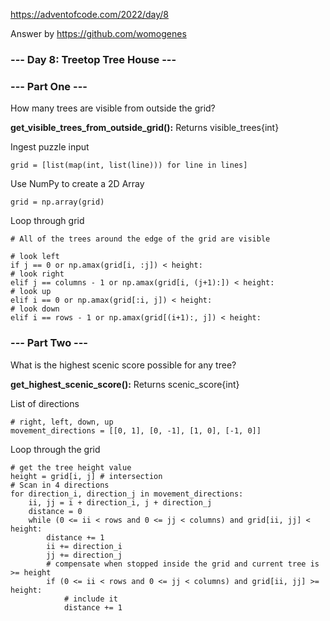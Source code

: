 https://adventofcode.com/2022/day/8

Answer by https://github.com/womogenes

### --- Day 8: Treetop Tree House ---

### --- Part One ---
How many trees are visible from outside the grid?
 
**get_visible_trees_from_outside_grid():** Returns visible_trees{int}
 
Ingest puzzle input 
```
grid = [list(map(int, list(line))) for line in lines]
```
Use NumPy to create a 2D Array 
```
grid = np.array(grid)
```
Loop through grid 
```
# All of the trees around the edge of the grid are visible 

# look left
if j == 0 or np.amax(grid[i, :j]) < height:
# look right
elif j == columns - 1 or np.amax(grid[i, (j+1):]) < height:
# look up
elif i == 0 or np.amax(grid[:i, j]) < height:       
# look down
elif i == rows - 1 or np.amax(grid[(i+1):, j]) < height:
```
### --- Part Two ---
What is the highest scenic score possible for any tree?

**get_highest_scenic_score():** Returns scenic_score{int}

List of directions
```
# right, left, down, up
movement_directions = [[0, 1], [0, -1], [1, 0], [-1, 0]]
```
Loop through the grid
```
# get the tree height value
height = grid[i, j] # intersection
# Scan in 4 directions
for direction_i, direction_j in movement_directions:
    ii, jj = i + direction_i, j + direction_j
    distance = 0
    while (0 <= ii < rows and 0 <= jj < columns) and grid[ii, jj] < height:
        distance += 1
        ii += direction_i
        jj += direction_j
        # compensate when stopped inside the grid and current tree is >= height
        if (0 <= ii < rows and 0 <= jj < columns) and grid[ii, jj] >= height:
            # include it
            distance += 1
```









